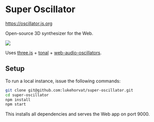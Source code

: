 # Super Oscillator

https://oscillator.js.org

Open-source 3D synthesizer for the Web.

![](https://i.imgur.com/QqcEvAT.gif)

Uses [three.js](https://threejs.org) + [tonal](https://github.com/tonaljs/tonal) + [web-audio-oscillators](https://github.com/lukehorvat/web-audio-oscillators).

## Setup

To run a local instance, issue the following commands:

```sh
git clone git@github.com:lukehorvat/super-oscillator.git
cd super-oscillator
npm install
npm start
```

This installs all dependencies and serves the Web app on port 9000.
